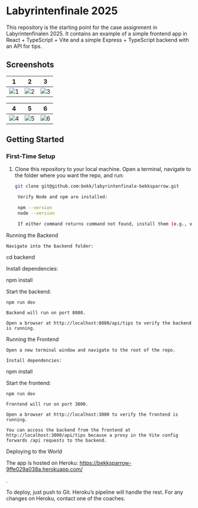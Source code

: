 # Labyrintenfinale 2025

This repository is the starting point for the case assignment in Labyrintenfinalen 2025. It contains an example of a simple frontend app in React + TypeScript + Vite and a simple Express + TypeScript backend with an API for tips.

## Screenshots

| 1 | 2 | 3 |
|---|---|---|
| ![1](https://github.com/user-attachments/assets/31c840f5-d171-4aab-8bbd-704afba78cb4) | ![2](https://github.com/user-attachments/assets/1d2db348-db9a-47a0-9999-8c437f476272) | ![3](https://github.com/user-attachments/assets/1bf61d85-b415-4980-a121-6667dc5baf75) |

| 4 | 5 | 6 |
|---|---|---|
| ![4](https://github.com/user-attachments/assets/a5a787f8-92c8-47c7-9f7f-91634b8daf0f) | ![5](https://github.com/user-attachments/assets/3bf1a79f-01fe-41b9-8e24-01a69a05911a) | ![6](https://github.com/user-attachments/assets/39f54dd8-7119-458b-a465-4dc635bb4de2) |


## Getting Started

### First-Time Setup

1. Clone this repository to your local machine. Open a terminal, navigate to the folder where you want the repo, and run:  
   ```bash
   git clone git@github.com:bekk/labyrintenfinale-bekksparrow.git

    Verify Node and npm are installed:

    npm --version
    node --version

    If either command returns command not found, install them (e.g., via Homebrew). Ask a coach for help if needed.

Running the Backend

    Navigate into the backend folder:

cd backend

Install dependencies:

npm install

Start the backend:

    npm run dev

    Backend will run on port 8080.

    Open a browser at http://localhost:8080/api/tips to verify the backend is running.

Running the Frontend

    Open a new terminal window and navigate to the root of the repo.

    Install dependencies:

npm install

Start the frontend:

    npm run dev

    Frontend will run on port 3000.

    Open a browser at http://localhost:3000 to verify the frontend is running.

    You can access the backend from the frontend at http://localhost:3000/api/tips because a proxy in the Vite config forwards /api requests to the backend.

Deploying to the World

The app is hosted on Heroku: https://bekksparrow-9ffe029a038a.herokuapp.com/

.

To deploy, just push to Git. Heroku’s pipeline will handle the rest. For any changes on Heroku, contact one of the coaches.
